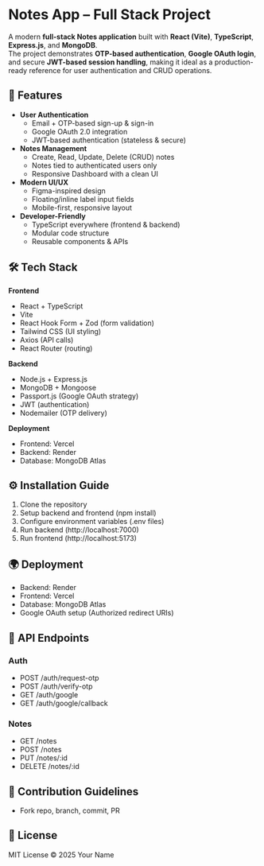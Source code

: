 # Notes App – Full Stack Project

A modern **full-stack Notes application** built with **React (Vite)**, **TypeScript**, **Express.js**, and **MongoDB**.  
The project demonstrates **OTP-based authentication**, **Google OAuth login**, and secure **JWT-based session handling**, making it ideal as a production-ready reference for user authentication and CRUD operations.

## 🚀 Features

- **User Authentication**
  - Email + OTP-based sign-up & sign-in
  - Google OAuth 2.0 integration
  - JWT-based authentication (stateless & secure)
- **Notes Management**
  - Create, Read, Update, Delete (CRUD) notes
  - Notes tied to authenticated users only
  - Responsive Dashboard with a clean UI
- **Modern UI/UX**
  - Figma-inspired design
  - Floating/inline label input fields
  - Mobile-first, responsive layout
- **Developer-Friendly**
  - TypeScript everywhere (frontend & backend)
  - Modular code structure
  - Reusable components & APIs

## 🛠️ Tech Stack

**Frontend**

- React + TypeScript
- Vite
- React Hook Form + Zod (form validation)
- Tailwind CSS (UI styling)
- Axios (API calls)
- React Router (routing)

**Backend**

- Node.js + Express.js
- MongoDB + Mongoose
- Passport.js (Google OAuth strategy)
- JWT (authentication)
- Nodemailer (OTP delivery)

**Deployment**

- Frontend: Vercel
- Backend: Render
- Database: MongoDB Atlas



## ⚙️ Installation Guide

1. Clone the repository
2. Setup backend and frontend (npm install)
3. Configure environment variables (.env files)
4. Run backend (http://localhost:7000)
5. Run frontend (http://localhost:5173)

## 🌍 Deployment

- Backend: Render
- Frontend: Vercel
- Database: MongoDB Atlas
- Google OAuth setup (Authorized redirect URIs)

## 📖 API Endpoints

### Auth

- POST /auth/request-otp
- POST /auth/verify-otp
- GET /auth/google
- GET /auth/google/callback

### Notes

- GET /notes
- POST /notes
- PUT /notes/:id
- DELETE /notes/:id

## 🤝 Contribution Guidelines

- Fork repo, branch, commit, PR

## 📜 License

MIT License © 2025 Your Name

